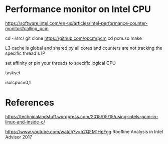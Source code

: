 # Performance monitor on Intel CPU


https://software.intel.com/en-us/articles/intel-performance-counter-monitor#calling_pcm

cd ~/src/
git clone https://github.com/opcm/pcm
cd pcm.so
make


L3 cache is global and shared by all cores and counters are not tracking the specific thread's IP

set affinity or pin your threads to specific logical CPU


taskset

isolcpus=0,1

# References

https://technicalandstuff.wordpress.com/2015/05/15/using-intels-pcm-in-linux-and-inside-c/

https://www.youtube.com/watch?v=h2QEM1HpFgg Roofline Analysis in Intel Advisor 2017